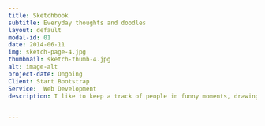 ```yaml
---
title: Sketchbook
subtitle: Everyday thoughts and doodles
layout: default
modal-id: 01
date: 2014-06-11
img: sketch-page-4.jpg
thumbnail: sketch-thumb-4.jpg
alt: image-alt
project-date: Ongoing
Client: Start Bootstrap
Service:  Web Development
description: I like to keep a track of people in funny moments, drawings, doodles, patterns, plants and lingering ideas


---
```

